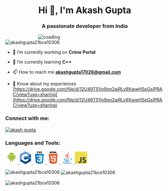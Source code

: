<h1 align="center">Hi 👋, I'm Akash Gupta</h1>
<h3 align="center">A passionate developer from India</h3>
<img align="right" alt="coading" width= "400"; src="https://user-images.githubusercontent.com/55389276/140866485-8fb1c876-9a8f-4d6a-98dc-08c4981eaf70.gif">
<p align="left"> <img src="https://komarev.com/ghpvc/?username=akashgupta21bce10306&label=Profile%20views&color=0e75b6&style=flat" alt="akashgupta21bce10306" /> </p>

- 🔭 I’m currently working on **Crime Portal**

- 🌱 I’m currently learning **C++**

- 📫 How to reach me **akashgupta17026@gmail.com**

- 📄 Know about my experiences [https://drive.google.com/file/d/12U49T51jn9qn2aiRLv9XwwH5eGsjPRAC/view?usp=sharing](https://drive.google.com/file/d/12U49T51jn9qn2aiRLv9XwwH5eGsjPRAC/view?usp=sharing)

<h3 align="left">Connect with me:</h3>
<p align="left">
<a href="https://linkedin.com/in/akash gupta" target="blank"><img align="center" src="https://raw.githubusercontent.com/rahuldkjain/github-profile-readme-generator/master/src/images/icons/Social/linked-in-alt.svg" alt="akash gupta" height="30" width="40" /></a>
</p>

<h3 align="left">Languages and Tools:</h3>
<p align="left"> <a href="https://developer.android.com" target="_blank" rel="noreferrer"> <img src="https://raw.githubusercontent.com/devicons/devicon/master/icons/android/android-original-wordmark.svg" alt="android" width="40" height="40"/> </a> <a href="https://www.w3schools.com/cpp/" target="_blank" rel="noreferrer"> <img src="https://raw.githubusercontent.com/devicons/devicon/master/icons/cplusplus/cplusplus-original.svg" alt="cplusplus" width="40" height="40"/> </a> <a href="https://www.w3schools.com/css/" target="_blank" rel="noreferrer"> <img src="https://raw.githubusercontent.com/devicons/devicon/master/icons/css3/css3-original-wordmark.svg" alt="css3" width="40" height="40"/> </a> <a href="https://www.w3.org/html/" target="_blank" rel="noreferrer"> <img src="https://raw.githubusercontent.com/devicons/devicon/master/icons/html5/html5-original-wordmark.svg" alt="html5" width="40" height="40"/> </a> <a href="https://www.java.com" target="_blank" rel="noreferrer"> <img src="https://raw.githubusercontent.com/devicons/devicon/master/icons/java/java-original.svg" alt="java" width="40" height="40"/> </a> <a href="https://developer.mozilla.org/en-US/docs/Web/JavaScript" target="_blank" rel="noreferrer"> <img src="https://raw.githubusercontent.com/devicons/devicon/master/icons/javascript/javascript-original.svg" alt="javascript" width="40" height="40"/> </a> </p>

<p><img align="left" src="https://github-readme-stats.vercel.app/api/top-langs?username=akashgupta21bce10306&show_icons=true&locale=en&layout=compact" alt="akashgupta21bce10306" /></p>

<p>&nbsp;<img align="center" src="https://github-readme-stats.vercel.app/api?username=akashgupta21bce10306&show_icons=true&locale=en" alt="akashgupta21bce10306" /></p>

<p><img align="center" src="https://github-readme-streak-stats.herokuapp.com/?user=akashgupta21bce10306&" alt="akashgupta21bce10306" /></p
